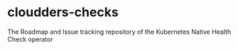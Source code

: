 # cloudders-checks
The Roadmap and Issue tracking repository of the Kubernetes Native Health Check operator

